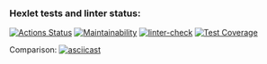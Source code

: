 ### Hexlet tests and linter status:
[![Actions Status](https://github.com/yauhen1996/python-project-lvl2/workflows/hexlet-check/badge.svg)](https://github.com/yauhen1996/python-project-lvl2/actions)
[![Maintainability](https://api.codeclimate.com/v1/badges/fc6b36f772936446a02e/maintainability)](https://codeclimate.com/github/yauhen1996/python-project-lvl2/maintainability)
[![linter-check](https://github.com/yauhen1996/python-project-lvl2/actions/workflows/linter-check.yml/badge.svg)](https://github.com/yauhen1996/python-project-lvl2/actions/workflows/linter-check.yml)
[![Test Coverage](https://api.codeclimate.com/v1/badges/fc6b36f772936446a02e/test_coverage)](https://codeclimate.com/github/yauhen1996/python-project-lvl2/test_coverage)

Comparison:
[![asciicast](https://asciinema.org/a/Evo6fUls6HXrxhL4mS54gGJzL.svg)](https://asciinema.org/a/Evo6fUls6HXrxhL4mS54gGJzL)
